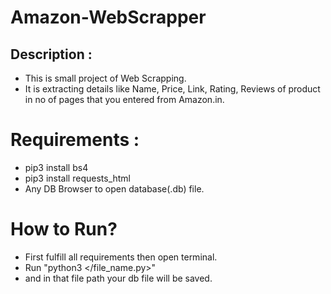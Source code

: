 # Amazon-WebScrapper

## Description :
- This is small project of Web Scrapping. 
- It is extracting details like Name, Price, Link, Rating, Reviews of product in no of pages that you entered from Amazon.in.

# Requirements :

- pip3 install bs4
- pip3 install requests_html
- Any DB Browser to open database(.db) file.

# How to Run?

- First fulfill all requirements then open terminal.
- Run "python3 </file_name.py>"
- and in that file path your db file will be saved.
